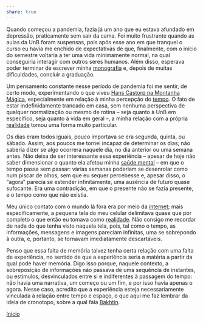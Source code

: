 ```yaml
---  
share: true  
---  
```

  
  
Quando começou a pandemia, fazia já um ano que eu estava afundado em depressão, praticamente sem sair da cama. Foi muito frustrante quando as aulas da UnB foram suspensas, pois após esse ano em que tranquei o curso eu havia me enchido de expectativas de que, finalmente, com o início do semestre voltaria a ter uma vida minimamente normal, na qual conseguiria interagir com outros seres humanos. Além disso, esperava poder terminar de escrever minha [monografia](Monografia) e, depois de muitas dificuldades, concluir a graduação.  
  
Um pensamento constante nesse período de pandemia foi me sentir, de certo modo, experimentando o que viveu [Hans Castorp na Montanha Mágica](A%20Montanha%20Mágica), especialmente em relação à minha percepção do [tempo](Tempo). O fato de estar indefinidamente trancado em casa, sem nenhuma perspectiva de qualquer normalização ou mesmo de rotina – seja quanto à UnB em específico, seja quanto à vida em geral –, a minha relação com a própria [realidade](Realidade) tomou uma forma muito particular.  
  
Os dias eram todos iguais, pouco importava se era segunda, quinta, ou sábado. Assim, aos poucos me tornei incapaz de determinar os dias; não saberia dizer se algo ocorrera naquele dia, no dia anterior ou uma semana antes. Não deixa de ser interessante essa experiência – apesar de hoje não saber dimensionar o quanto ela afetou minha [saúde mental](Saúde%20Mental) – em que o tempo passa sem passar: várias semanas poderiam se desenrolar como num piscar de olhos, sem que eu sequer percebesse e, apesar disso, o “agora” parecia se estender infinitamente, uma ausência de futuro quase sufocante. Era uma contradição, em que o presente não se fazia presente, e o tempo como que não existia.  
  
Meu único contato com o mundo lá fora era por meio da [internet](Internet); mais especificamente, a pequena tela do meu celular delimitava quase que por completo o que então eu tomava como [realidade](Realidade). Não consigo me recordar de nada do que tenha visto naquela tela, pois, tal como o tempo, as informações, mensagens e imagens pareciam infinitas, uma se sobrepondo à outra, e, portanto, se tornavam imediatamente descartáveis.  
  
Penso que essa falta de memória talvez tenha certa relação com uma falta de experiência, no sentido de que a experiência seria a matéria a partir da qual pode haver memória. Digo isso porque, naquele contexto, a sobreposição de informações não passava de uma sequência de instantes, ou estímulos, desvinculados entre si e indiferentes à passagem do tempo: não havia uma narrativa, um começo ou um fim, e por isso havia apenas o agora. Nesse caso, acredito que a experiência esteja necessariamente vinculada à relação entre tempo e espaço, o que aqui me faz lembrar da ideia de cronotopo, sobre a qual fala [Bakhtin](Monografia).  
  
  
  
  
  
  
  
[Início](Início)